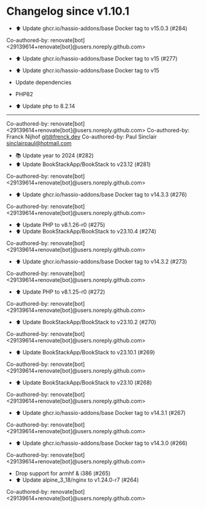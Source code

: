 # Changelog since v1.10.1
- ⬆️ Update ghcr.io/hassio-addons/base Docker tag to v15.0.3 (#284)

Co-authored-by: renovate[bot] <29139614+renovate[bot]@users.noreply.github.com> 
- ⬆️ Update ghcr.io/hassio-addons/base Docker tag to v15 (#277)

* ⬆️ Update ghcr.io/hassio-addons/base Docker tag to v15

* Update dependencies

* PHP82

* ⬆️ Update php to 8.2.14

---------

Co-authored-by: renovate[bot] <29139614+renovate[bot]@users.noreply.github.com>
Co-authored-by: Franck Nijhof <git@frenck.dev>
Co-authored-by: Paul Sinclair <sinclairpaul@hotmail.com> 
- 📚 Update year to 2024 (#282) 
- ⬆️ Update BookStackApp/BookStack to v23.12 (#281)

Co-authored-by: renovate[bot] <29139614+renovate[bot]@users.noreply.github.com> 
- ⬆️ Update ghcr.io/hassio-addons/base Docker tag to v14.3.3 (#276)

Co-authored-by: renovate[bot] <29139614+renovate[bot]@users.noreply.github.com> 
- ⬆️ Update PHP to v8.1.26-r0 (#275) 
- ⬆️ Update BookStackApp/BookStack to v23.10.4 (#274)

Co-authored-by: renovate[bot] <29139614+renovate[bot]@users.noreply.github.com> 
- ⬆️ Update ghcr.io/hassio-addons/base Docker tag to v14.3.2 (#273)

Co-authored-by: renovate[bot] <29139614+renovate[bot]@users.noreply.github.com> 
- ⬆️ Update PHP to v8.1.25-r0 (#272)

Co-authored-by: renovate[bot] <29139614+renovate[bot]@users.noreply.github.com> 
- ⬆️ Update BookStackApp/BookStack to v23.10.2 (#270)

Co-authored-by: renovate[bot] <29139614+renovate[bot]@users.noreply.github.com> 
- ⬆️ Update BookStackApp/BookStack to v23.10.1 (#269)

Co-authored-by: renovate[bot] <29139614+renovate[bot]@users.noreply.github.com> 
- ⬆️ Update BookStackApp/BookStack to v23.10 (#268)

Co-authored-by: renovate[bot] <29139614+renovate[bot]@users.noreply.github.com> 
- ⬆️ Update ghcr.io/hassio-addons/base Docker tag to v14.3.1 (#267)

Co-authored-by: renovate[bot] <29139614+renovate[bot]@users.noreply.github.com> 
- ⬆️ Update ghcr.io/hassio-addons/base Docker tag to v14.3.0 (#266)

Co-authored-by: renovate[bot] <29139614+renovate[bot]@users.noreply.github.com> 
- Drop support for armhf & i386 (#265) 
- ⬆️ Update alpine_3_18/nginx to v1.24.0-r7 (#264)

Co-authored-by: renovate[bot] <29139614+renovate[bot]@users.noreply.github.com> 
